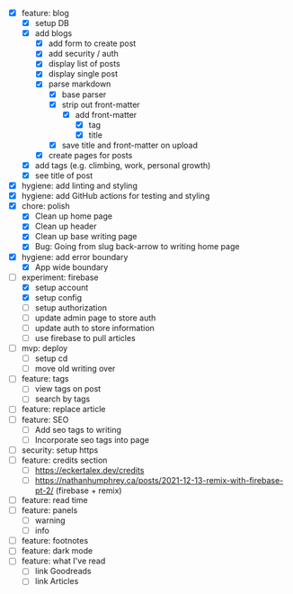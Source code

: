 - [x] feature: blog
  - [x] setup DB
  - [x] add blogs
    - [x] add form to create post
    - [x] add security / auth
    - [x] display list of posts
    - [x] display single post
    - [x] parse markdown
      - [x] base parser
      - [x] strip out front-matter
        - [x] add front-matter
          - [x] tag
          - [x] title
      - [x] save title and front-matter on upload
    - [x] create pages for posts
  - [x] add tags (e.g. climbing, work, personal growth)
  - [x] see title of post
- [x] hygiene: add linting and styling
- [x] hygiene: add GitHub actions for testing and styling
- [x] chore: polish
  - [x] Clean up home page
  - [x] Clean up header
  - [x] Clean up base writing page
  - [x] Bug: Going from slug back-arrow to writing home page
- [x] hygiene: add error boundary
  - [x] App wide boundary
- [ ] experiment: firebase
  - [x] setup account
  - [x] setup config
  - [ ] setup authorization
  - [ ] update admin page to store auth
  - [ ] update auth to store information
  - [ ] use firebase to pull articles
- [ ] mvp: deploy
  - [ ] setup cd
  - [ ] move old writing over
- [ ] feature: tags
  - [ ] view tags on post
  - [ ] search by tags
- [ ] feature: replace article
- [ ] feature: SEO
  - [ ] Add seo tags to writing
  - [ ] Incorporate seo tags into page
- [ ] security: setup https
- [ ] feature: credits section
  - [ ] https://eckertalex.dev/credits
  - [ ] https://nathanhumphrey.ca/posts/2021-12-13-remix-with-firebase-pt-2/ (firebase + remix)
- [ ] feature: read time
- [ ] feature: panels
  - [ ] warning
  - [ ] info
- [ ] feature: footnotes
- [ ] feature: dark mode
- [ ] feature: what I've read
  - [ ] link Goodreads
  - [ ] link Articles